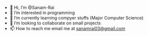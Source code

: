- 👋 Hi, I’m @Sanam-Rai
- 👀 I’m interested in programming
- 🌱 I’m currently learning compyer stuffs (Major Computer Science)
- 💞️ I’m looking to collaborate on small projects 
- 📫 How to reach me email me at sanamrai03@gmail.com

<!---
Sanam-Rai/Sanam-Rai is a ✨ special ✨ repository because its `README.md` (this file) appears on your GitHub profile.
You can click the Preview link to take a look at your changes.
--->
